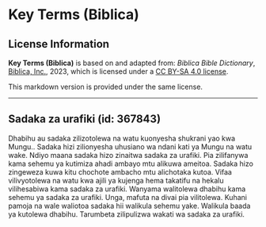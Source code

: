 # Key Terms (Biblica)

## License Information

**Key Terms (Biblica)** is based on and adapted from: _Biblica Bible Dictionary_, [Biblica, Inc.](https://www.biblica.com/), 2023, which is licensed under a [CC BY-SA 4.0 license](https://creativecommons.org/licenses/by-sa/4.0/legalcode.en).

This markdown version is provided under the same license.



--------------------------------

## Sadaka za urafiki (id: 367843)

Dhabihu au sadaka zilizotolewa na watu kuonyesha shukrani yao kwa Mungu.. Sadaka hizi zilionyesha uhusiano wa ndani kati ya Mungu na watu wake. Ndiyo maana sadaka hizo zinaitwa sadaka za urafiki. Pia zilifanywa kama sehemu ya kutimiza ahadi ambayo mtu alikuwa ameitoa. Sadaka hizo zingeweza kuwa kitu chochote ambacho mtu alichotaka kutoa. Vifaa vilivyotolewa na watu kwa ajili ya kujenga hema takatifu na hekalu vilihesabiwa kama sadaka za urafiki. Wanyama walitolewa dhabihu kama sehemu ya sadaka za urafiki. Unga, mafuta na divai pia vilitolewa. Kuhani pamoja na wale waliotoa sadaka hii walikula sehemu yake. Walikula baada ya kutolewa dhabihu. Tarumbeta zilipulizwa wakati wa sadaka za urafiki.


